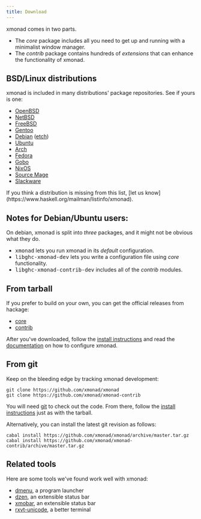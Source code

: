 ```yaml
---
title: Download
---
```


xmonad comes in two parts.

*   The _core_ package includes all you need to get up and running with a minimalist window manager.
*   The _contrib_ package contains hundreds of _extensions_ that can enhance the functionality of xmonad.


## BSD/Linux distributions

xmonad is included in many distributions' package repositories. See if yours is one:

<div class="list-col-4">

*   [OpenBSD](https://www.openbsd.org/cgi-bin/cvsweb/ports/x11/xmonad/)
*   [NetBSD](https://pkgsrc.se/wip/xmonad)
*   [FreeBSD](https://www.freshports.org/x11-wm/hs-xmonad/)
*   [Gentoo](https://packages.gentoo.org/packages/x11-wm/xmonad)
*   [Debian](https://packages.debian.org/xmonad) ([etch](https://people.debian.org/~jps/etch))
*   [Ubuntu](https://packages.ubuntu.com/search?keywords=xmonad)
*   [Arch](https://www.archlinux.org/packages/community/x86_64/xmonad/)
*   [Fedora](https://src.fedoraproject.org/rpms/xmonad)
*   [Gobo](https://github.com/gobolinux/Recipes/tree/master/XMonad)
*   [NixOS](https://search.nixos.org/packages?channel=20.09&from=0&size=30&sort=relevance&query=xmonad)
*   [Source Mage](http://codex.sourcemage.org/stable/windowmanagers/xmonad/)
*   [Slackware](https://slackbuilds.org/result/?search=xmonad&sv=)

</div>
If you think a distribution is missing from this list, [let us  know](https://www.haskell.org/mailman/listinfo/xmonad).

## Notes for Debian/Ubuntu users:

On debian, xmonad is split into _three_ packages, and it might not be obvious what they do.

*   <kbd>xmonad</kbd> lets you run xmonad in its _default_ configuration.
*   <kbd>libghc-xmonad-dev</kbd> lets you write a configuration file using _core_ functionality.
*   <kbd>libghc-xmonad-contrib-dev</kbd> includes all of the _contrib_ modules.


## From tarball

If you prefer to build on your own, you can get the official releases from hackage:

*   [core](https://hackage.haskell.org/package/xmonad)
*   [contrib](https://hackage.haskell.org/package/xmonad-contrib)

After you've downloaded, follow the [install instructions](install-instructions.html) and read the [documentation](documentation.html) on how to configure xmonad.

## From git

Keep on the bleeding edge by tracking xmonad development:

```
git clone https://github.com/xmonad/xmonad  
git clone https://github.com/xmonad/xmonad-contrib  
```

You will need [git](https://git-scm.com/) to check out the code. From there, follow the [install instructions](install-instructions.html) just as with the tarball.

Alternatively, you can install the latest git revision as follows:

```
cabal install https://github.com/xmonad/xmonad/archive/master.tar.gz  
cabal install https://github.com/xmonad/xmonad-contrib/archive/master.tar.gz  
```

## Related tools

Here are some tools we've found work well with xmonad:

*   [dmenu](https://tools.suckless.org/dmenu/), a program launcher
*   [dzen](https://gotmor.googlepages.com/dzen), an extensible status bar
*   [xmobar](https://hackage.haskell.org/package/xmobar), an extensible status bar
*   [rxvt-unicode](https://software.schmorp.de/pkg/rxvt-unicode.html), a better terminal

